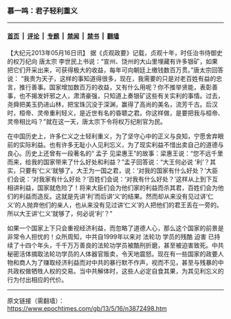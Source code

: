 ### 慕一鸣：君子轻利重义

---

#### [首页](../../../..?n3872498) &nbsp;|&nbsp; [评论](../../../../../epoch-comment?n3872498) &nbsp;|&nbsp; [专题](../../../../../epoch-special?n3872498) &nbsp;|&nbsp; [禁闻](../../../../../epoch-news?n3872498) &nbsp;|&nbsp; [禁书](../../../../../books?n3872498) &nbsp;|&nbsp; [翻墙](https://github.com/gfw-breaker/nogfw/blob/master/README.md?n3872498)


<div class="post_content" id="artbody" itemprop="articleBody">
 <!-- article content begin -->
 <p>
  【大纪元2013年05月16日讯】 据《贞观政要》记载，贞观十年，时任治书侍御史的权万纪向
  <ok href="https://www.epochtimes.com/gb/tag/%E5%94%90%E5%A4%AA%E5%AE%97.html">
   唐太宗
  </ok>
  李世民上书说：“宣州、饶州的大山里埋藏有许多银矿，如果把它们开采出来，可获得极大的收益，每年可向朝廷上缴钱数百万贯。”唐太宗回答说： “我贵为天子，这样的事知道得很多，现在，我需要的只是对老百姓有益的忠言，推行善事。国家增加数百万的收益，又有什么用呢？你不推举贤能，表彰善事，也不揭发奸邪之人，肃清豪强，只知道上奏银矿这些有关实利的事情。过去，尧舜把美玉扔进山林，把宝珠沉没于深渊，赢得了高尚的美名，流芳千古。后汉时，桓帝、灵帝重利轻义，是近世有名的昏聩之君。你这样做，是要把我与桓帝、灵帝相比吗？”就在这一天，唐太宗下令将权万纪削官为民。
 </p>
 <p>
  在中国历史上，许多仁义之士轻利重义，为了坚守心中的正义与良知，宁愿舍弃眼前的实际利益。也有许多无耻小人见利忘义，为了现实利益不惜出卖自己的道德与良心。历史上还曾有一段著名的“
  <ok href="https://www.epochtimes.com/gb/tag/%E5%AD%9F%E5%AD%90.html">
   孟子
  </ok>
  见梁惠王”的故事：梁惠王说：“您不远千里而来，给我的国家带来了什么好处和利益？”孟子回答说：“大王何必说 ‘利’？其实，只要有‘仁义’就够了。大王为一国之君，说：‘对我的国家有什么好处？’大臣们会说：‘对我家有什么好处？’百姓们会说：‘对我有什么好处？’这样从上到下互相讲利益，国家就危险了！将来大臣们会为他们家的利益而杀其君，百姓们会为他们的利益而造反。这就是先讲‘利’而后讲‘义’的结果。然而却从来没有见过讲‘仁义’的人抛弃他们的亲人，也从来没有见过讲‘仁义’的人把他们的君王丢在一旁的。所以大王讲‘仁义’就够了，何必说‘利’？”
 </p>
 <p>
  如果一个国家上下只会重视经济利益，而忽略了道德人心，那么这个国家的前景是非常令人担忧的！众所周知，中共自1999年以来对
  <ok href="https://www.epochtimes.com/gb/tag/%E6%B3%95%E8%BD%AE%E5%8A%9F.html">
   法轮功
  </ok>
  学员的残酷
  <ok href="https://www.epochtimes.com/gb/tag/%E8%BF%AB%E5%AE%B3.html">
   迫害
  </ok>
  已持续了十四个年头，千千万万善良的法轮功学员被酷刑折磨，甚至被迫害致死。中共秘密活体摘取法轮功学员的人体器官贩卖，令天地震怒。现在有一些国家的政要人物和商人为了赚取经济利益而对中共的暴行默不作声，视而不见，甚至与残暴的中共政权做牺牲人权的交易。当中共解体时，这些人必定自食其果，为其见利忘义的行为付出相应的代价。
 </p>
 <!-- article content end -->
 <div id="below_article_ad">
 </div>
</div>


---

原文链接（需翻墙）：https://www.epochtimes.com/gb/13/5/16/n3872498.htm
